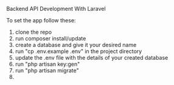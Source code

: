 Backend API Development With Laravel

To set the app follow these:

1) clone the repo
2) run composer install/update
3) create a database and give it your desired name
4) run "cp .env.example .env" in the project directory
5) update the .env file with the details of your created database
6) run "php artisan key:gen"
7) run "php artisan migrate"
8) 
